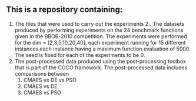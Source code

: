 ## This is a repository containing:
1. The files that were used to carry out the experiments
2.. The datasets produced by performing experiments on the 24 benchmark functions given in the BBOB-2010 competition.
The experiments were performed for the dim = [2,3,5,10,20,40], each experiment running for 15 different instances each instance having a maximum function evaluation of 5000. The seed is fixed for each of the experiments to be 0.
3. The post-processed data produced using the post-processing toolbox that is part of the COCO framework. The post-processed data includes comparisons between
	1. CMAES vs DE vs PSO
	2. CMAES vs DE
	3. CMAES vs PSO

